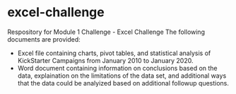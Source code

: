 # excel-challenge
Respository for Module 1 Challenge - Excel Challenge 
The following documents are provided:
- Excel file containing charts, pivot tables, and statistical analysis of KickStarter Campaigns from January 2010 to January 2020.
- Word document containing information on conclusions based on the data, explaination on the limitations of the data set, and additional ways that the data could be analyized based on additional followup questions. 
